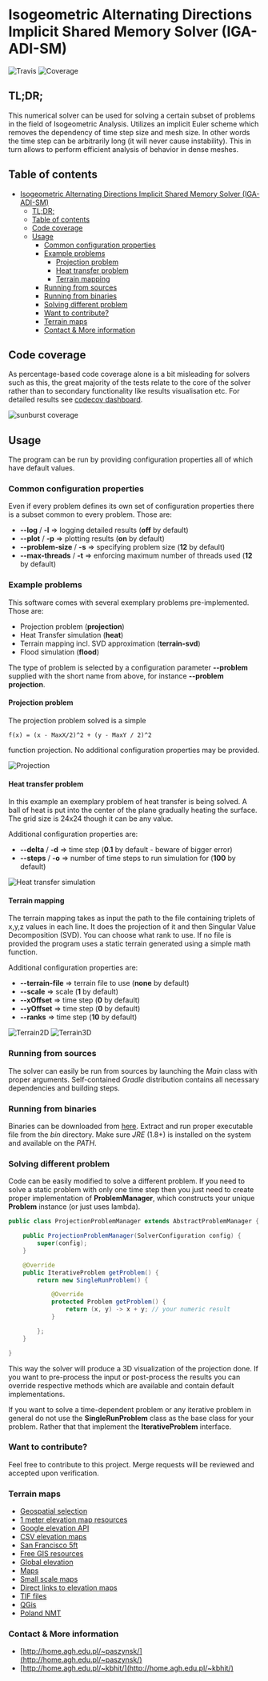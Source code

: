 # Isogeometric Alternating Directions Implicit Shared Memory Solver (IGA-ADI-SM)
![Travis](https://travis-ci.org/kboom/iga-adi-sm.svg?branch=master)
![Coverage](https://codecov.io/gh/kboom/iga-adi-sm/branch/master/graph/badge.svg)

## TL;DR;

This numerical solver can be used for solving a certain subset of problems
in the field of Isogeometric Analysis. Utilizes an implicit Euler scheme which removes the dependency of time step size and mesh size.
In other words the time step can be arbitrarily long (it will never cause instability).
This in turn allows to perform efficient analysis of behavior in dense meshes.

## Table of contents
- [Isogeometric Alternating Directions Implicit Shared Memory Solver (IGA-ADI-SM)](#isogeometric-alternating-directions-implicit-shared-memory-solver-iga-adi-sm)
    - [TL;DR;](#tldr)
    - [Table of contents](#table-of-contents)
    - [Code coverage](#code-coverage)
    - [Usage](#usage)
        - [Common configuration properties](#common-configuration-properties)
        - [Example problems](#example-problems)
            - [Projection problem](#projection-problem)
            - [Heat transfer problem](#heat-transfer-problem)
            - [Terrain mapping](#terrain-mapping)
        - [Running from sources](#running-from-sources)
        - [Running from binaries](#running-from-binaries)
        - [Solving different problem](#solving-different-problem)
        - [Want to contribute?](#want-to-contribute)
        - [Terrain maps](#terrain-maps)
        - [Contact & More information](#contact--more-information)

## Code coverage

As percentage-based code coverage alone is a bit misleading for solvers such as this,
the great majority of the tests relate to the core of the solver rather than to secondary functionality like results visualisation etc. For detailed results see [codecov dashboard](https://codecov.io/gh/kboom/iga-adi-sm/branch/master/).

![sunburst coverage](https://codecov.io/gh/kboom/iga-adi-sm/commit/fb59eb31a2f0808c4caf9e19a6fbdeca3fc6ca60/graphs/sunburst.svg)


## Usage

The program can be run by providing configuration properties all of which have default values. 

### Common configuration properties

Even if every problem defines its own set of configuration properties
there is a subset common to every problem. Those are:

- **--log** / **-l** => logging detailed results (**off** by default)
- **--plot** / **-p** => plotting results (**on** by default)
- **--problem-size** / **-s** => specifying problem size (**12** by default)
- **--max-threads** / **-t** => enforcing maximum number of threads used (**12** by default)


### Example problems

This software comes with several exemplary problems pre-implemented.
Those are:
- Projection problem (**projection**)
- Heat Transfer simulation (**heat**)
- Terrain mapping incl. SVD approximation (**terrain-svd**)
- Flood simulation (**flood**)

The type of problem is selected by a configuration parameter **--problem**
supplied with the short name from above, for instance **--problem projection**.

#### Projection problem

The projection problem solved is a simple 
```
f(x) = (x - MaxX/2)^2 + (y - MaxY / 2)^2
```
function projection. No additional configuration properties may be provided.

![Projection](docs/projection.png)

#### Heat transfer problem

In this example an exemplary problem of heat transfer is being solved. 
A ball of heat is put into the center of the plane gradually heating the surface. 
The grid size is 24x24 though it can be any value.

Additional configuration properties are:
- **--delta** / **-d** => time step (**0.1** by default - beware of bigger error)
- **--steps** / **-o** => number of time steps to run simulation for (**100** by default)

![Heat transfer simulation](docs/heat.gif)


#### Terrain mapping

The terrain mapping takes as input the path to the file containing triplets of x,y,z values in each line.
It does the projection of it and then Singular Value Decomposition (SVD). You can choose what rank to use.
If no file is provided the program uses a static terrain generated using a simple math function.

Additional configuration properties are:
- **--terrain-file** => terrain file to use (**none** by default)
- **--scale** => scale (**1** by default)
- **--xOffset** => time step (**0** by default)
- **--yOffset** => time step (**0** by default)
- **--ranks** => time step (**10** by default)

![Terrain2D](docs/terrain2d.png)
![Terrain3D](docs/terrain3d.png)

### Running from sources

The solver can easily be run from sources by launching the *Main* class with proper arguments.
Self-contained *Gradle* distribution contains all necessary dependencies and building steps.

### Running from binaries

Binaries can be downloaded from [here](https://github.com/kboom/iga-adi-sm/tree/master/dist).
Extract and run proper executable file from the *bin* directory.
Make sure *JRE* (1.8+) is installed on the system and available on the *PATH*.


### Solving different problem

Code can be easily modified to solve a different problem. 
If you need to solve a static problem with only one time step then you just need to create proper implementation of **ProblemManager**,
which constructs your unique **Problem** instance (or just uses lambda).


```java
public class ProjectionProblemManager extends AbstractProblemManager {

    public ProjectionProblemManager(SolverConfiguration config) {
        super(config);
    }

    @Override
    public IterativeProblem getProblem() {
        return new SingleRunProblem() {

            @Override
            protected Problem getProblem() {
                return (x, y) -> x + y; // your numeric result
            }

        };
    }

}
```
This way the solver will produce a 3D visualization of the projection done.
If you want to pre-process the input or post-process the results you can override respective methods which are available and contain default implementations.

If you want to solve a time-dependent problem or any iterative problem in general do not use the **SingleRunProblem** class as the base class for your problem.
Rather that that implement the **IterativeProblem** interface.

### Want to contribute?

Feel free to contribute to this project. Merge requests will be reviewed and accepted upon verification.

### Terrain maps

* [Geospatial selection](http://srtm.csi.cgiar.org/SELECTION/inputCoord.asp)
* [1 meter elevation map resources](https://thor-f5.er.usgs.gov/ngtoc/metadata/waf/elevation/1_meter/img/)
* [Google elevation API](https://developers.google.com/maps/documentation/elevation/start)
* [CSV elevation maps](https://catalog.data.gov/dataset?tags=elevation&res_format=CSV)
* [San Francisco 5ft](https://data.sfgov.org/api/views/mi5i-wqjv/rows.csv?accessType=DOWNLOAD)
* [Free GIS resources](https://freegisdata.rtwilson.com/)
* [Global elevation](http://srtm.csi.cgiar.org/)
* [Maps](http://www.naturalearthdata.com/downloads/)
* [Small scale maps](https://nationalmap.gov/small_scale/atlasftp.html)
* [Direct links to elevation maps](https://nationalmap.gov/small_scale/atlasftp.html#elevhii)
* [TIF files](http://www.cgiar-csi.org/data/srtm-90m-digital-elevation-database-v4-1#download)
* [QGis](https://qgis.org/pl/site/)
* [Poland NMT](http://www.codgik.gov.pl/index.php/darmowe-dane/nmt-100.html)


### Contact & More information

* [http://home.agh.edu.pl/~paszynsk/](http://home.agh.edu.pl/~paszynsk/)
* [http://home.agh.edu.pl/~kbhit/](http://home.agh.edu.pl/~kbhit/)



